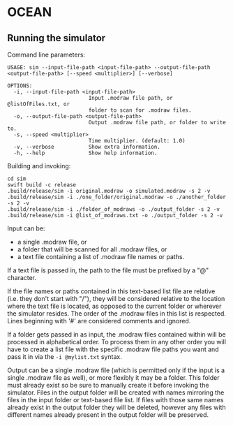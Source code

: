 # OCEAN

## Running the simulator

Command line parameters:
```
USAGE: sim --input-file-path <input-file-path> --output-file-path <output-file-path> [--speed <multiplier>] [--verbose]

OPTIONS:
  -i, --input-file-path <input-file-path>
                          Input .modraw file path, or @listOfFiles.txt, or
                          folder to scan for .modraw files.
  -o, --output-file-path <output-file-path>
                          Output .modraw file path, or folder to write to.
  -s, --speed <multiplier>
                          Time multiplier. (default: 1.0)
  -v, --verbose           Show extra information.
  -h, --help              Show help information.
```

Building and invoking:
```
cd sim
swift build -c release
.build/release/sim -i original.modraw -o simulated.modraw -s 2 -v
.build/release/sim -i ./one_folder/original.modraw -o ./another_folder -s 2 -v
.build/release/sim -i ./folder_of_modraws -o ./output_folder -s 2 -v
.build/release/sim -i @list_of_modraws.txt -o ./output_folder -s 2 -v
```

Input can be:
- a single .modraw file, or
- a folder that will be scanned for all .modraw files, or
- a text file containing a list of .modraw file names or paths.

If a text file is passed in, the path to the file must be prefixed by a "@" character.

If the file names or paths contained in this text-based list file are relative (i.e. they
don't start with "/"), they will be considered relative to the location where the text file is located,
as opposed to the current folder or wherever the simulator resides. The order of the .modraw
files in this list is respected. Lines beginning with '#' are considered comments and ignored.

If a folder gets passed in as input, the .modraw files contained within will be processed
in alphabetical order. To process them in any other order you will have to create a list
file with the specific .modraw file paths you want and pass it in via the `-i @mylist.txt` syntax.

Output can be a single .modraw file (which is permitted only if the input is a single
.modraw file as well), or more flexibly it may be a folder. This folder must already exist so be sure
to manually create it before invoking the simulator. Files in the output folder will be created
with names mirroring the files in the input folder or text-based file list. If files with those same names
already exist in the output folder they will be deleted, however any files with different names
already present in the output folder will be preserved.
 